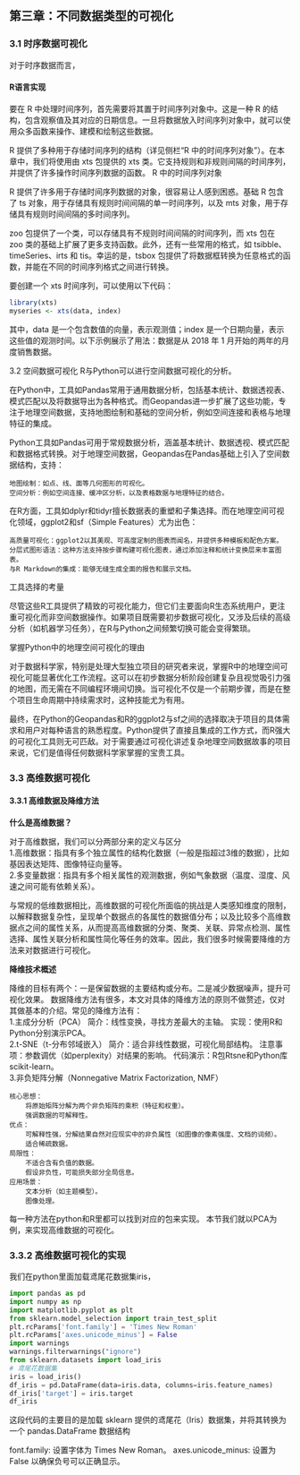 ##  第三章：不同数据类型的可视化


### 3.1 时序数据可视化

对于时序数据而言，







#### R语言实现
要在 R 中处理时间序列，首先需要将其置于时间序列对象中。这是一种 R 的结构，包含观察值及其对应的日期信息。一旦将数据放入时间序列对象中，就可以使用众多函数来操作、建模和绘制这些数据。

R 提供了多种用于存储时间序列的结构（详见侧栏“R 中的时间序列对象”）。在本章中，我们将使用由 xts 包提供的 xts 类。它支持规则和非规则间隔的时间序列，并提供了许多操作时间序列数据的函数。
R 中的时间序列对象

R 提供了许多用于存储时间序列数据的对象，很容易让人感到困惑。基础 R 包含了 ts 对象，用于存储具有规则时间间隔的单一时间序列，以及 mts 对象，用于存储具有规则时间间隔的多时间序列。

zoo 包提供了一个类，可以存储具有不规则时间间隔的时间序列，而 xts 包在 zoo 类的基础上扩展了更多支持函数。此外，还有一些常用的格式，如 tsibble、timeSeries、irts 和 tis。幸运的是，tsbox 包提供了将数据框转换为任意格式的函数，并能在不同的时间序列格式之间进行转换。

要创建一个 xts 时间序列，可以使用以下代码：

```r
library(xts)  
myseries <- xts(data, index)  
```



其中，data 是一个包含数值的向量，表示观测值；index 是一个日期向量，表示这些值的观测时间。以下示例展示了用法：数据是从 2018 年 1 月开始的两年的月度销售数据。


3.2 空间数据可视化
R与Python可以进行空间数据可视化的分析。

在Python中，工具如Pandas常用于通用数据分析，包括基本统计、数据透视表、模式匹配以及将数据导出为各种格式。而Geopandas进一步扩展了这些功能，专注于地理空间数据，支持地图绘制和基础的空间分析，例如空间连接和表格与地理特征的集成。

Python工具如Pandas可用于常规数据分析，涵盖基本统计、数据透视、模式匹配和数据格式转换。对于地理空间数据，Geopandas在Pandas基础上引入了空间数据结构，支持：

    地图绘制：如点、线、面等几何图形的可视化。
    空间分析：例如空间连接、缓冲区分析，以及表格数据与地理特征的结合。




在R方面，工具如dplyr和tidyr擅长数据表的重塑和子集选择。而在地理空间可视化领域，ggplot2和sf（Simple Features）尤为出色：

    高质量可视化：ggplot2以其美观、可高度定制的图表而闻名，并提供多种模板和配色方案。
    分层式图形语法：这种方法支持按步骤构建可视化图表，通过添加注释和统计变换层来丰富图表。
    与R Markdown的集成：能够无缝生成全面的报告和展示文档。

工具选择的考量

尽管这些R工具提供了精致的可视化能力，但它们主要面向R生态系统用户，更注重可视化而非空间数据操作。如果项目既需要初步数据可视化，又涉及后续的高级分析（如机器学习任务），在R与Python之间频繁切换可能会变得繁琐。

掌握Python中的地理空间可视化的理由

对于数据科学家，特别是处理大型独立项目的研究者来说，掌握R中的地理空间可视化可能显著优化工作流程。这可以在初步数据分析阶段创建复杂且视觉吸引力强的地图，而无需在不同编程环境间切换。当可视化不仅是一个前期步骤，而是在整个项目生命周期中持续需求时，这种技能尤为有用。

最终，在Python的Geopandas和R的ggplot2与sf之间的选择取决于项目的具体需求和用户对每种语言的熟悉程度。Python提供了直接且集成的工作方式，而R强大的可视化工具则无可匹敌。对于需要通过可视化讲述复杂地理空间数据故事的项目来说，它们是值得任何数据科学家掌握的宝贵工具。



### 3.3 高维数据可视化

#### 3.3.1 高维数据及降维方法
**什么是高维数据？**  

对于高维数据，我们可以分两部分来的定义与区分  
1.高维数据：指具有多个独立属性的结构化数据（一般是指超过3维的数据），比如基因表达矩阵、图像特征向量等。  
2.多变量数据：指具有多个相关属性的观测数据，例如气象数据（温度、湿度、风速之间可能有依赖关系）。

与常规的低维数据相比，高维数据的可视化所面临的挑战是人类感知维度的限制，以解释数据复杂性，呈现单个数据点的各属性的数据值分布；以及比较多个高维数据点之间的属性关系，从而提高高维数据的分类、聚类、关联、异常点检测、属性选择、属性关联分析和属性简化等任务的效率。因此，我们很多时候需要降维的方法来对数据进行可视化。  


**降维技术概述**

降维的目标有两个：一是保留数据的主要结构或分布。二是减少数据噪声，提升可视化效果。
数据降维方法有很多，本文对具体的降维方法的原则不做赘述，仅对其做基本的介绍。常见的降维方法有：  
1.主成分分析（PCA）
            简介：线性变换，寻找方差最大的主轴。
            实现：使用R和Python分别演示PCA。  
2.t-SNE（t-分布邻域嵌入）
            简介：适合非线性数据，可视化局部结构。
            注意事项：参数调优（如perplexity）对结果的影响。
            代码演示：R包Rtsne和Python库scikit-learn。  
3.非负矩阵分解（Nonnegative Matrix Factorization, NMF）

    核心思想：
        将原始矩阵分解为两个非负矩阵的乘积（特征和权重）。
        强调数据的可解释性。
    优点：
        可解释性强，分解结果自然对应现实中的非负属性（如图像的像素强度、文档的词频）。
        适合稀疏数据。
    局限性：
        不适合含有负值的数据。
        假设非负性，可能损失部分全局信息。
    应用场景：
        文本分析（如主题模型）。
        图像处理。

每一种方法在python和R里都可以找到对应的包来实现。
本节我们就以PCA为例，来实现高维数据的可视化。

### 3.3.2 高维数据可视化的实现

我们在python里面加载鸢尾花数据集iris，

```python
import pandas as pd
import numpy as np
import matplotlib.pyplot as plt
from sklearn.model_selection import train_test_split
plt.rcParams['font.family'] = 'Times New Roman'
plt.rcParams['axes.unicode_minus'] = False
import warnings
warnings.filterwarnings("ignore")
from sklearn.datasets import load_iris
# 鸢尾花数据集
iris = load_iris()
df_iris = pd.DataFrame(data=iris.data, columns=iris.feature_names)
df_iris['target'] = iris.target
df_iris
```


这段代码的主要目的是加载 sklearn 提供的鸢尾花（Iris）数据集，并将其转换为一个 pandas.DataFrame 数据结构



font.family: 设置字体为 Times New Roman。
axes.unicode_minus: 设置为 False 以确保负号可以正确显示。







